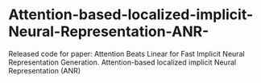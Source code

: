 # Attention-based-localized-implicit-Neural-Representation-ANR-
Released code for paper: Attention Beats Linear for Fast Implicit Neural Representation Generation. Attention-based localized implicit Neural Representation (ANR)
